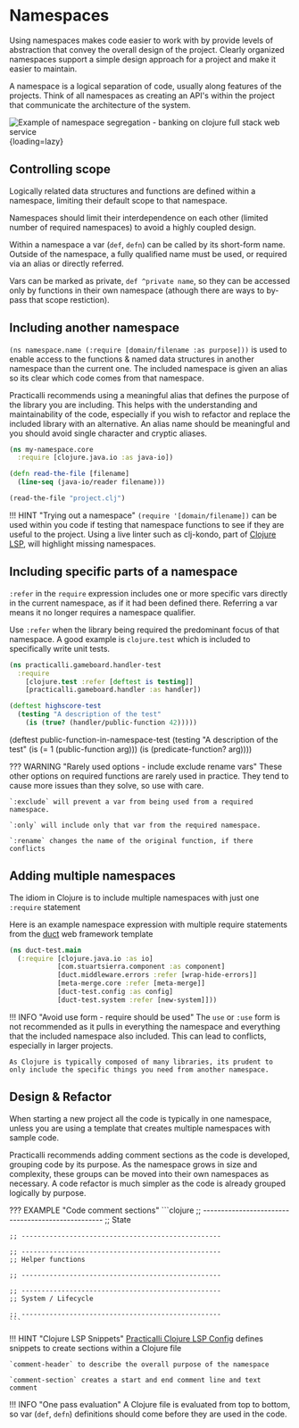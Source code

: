 # Namespaces

Using namespaces  makes code easier to work with by provide levels of abstraction that convey the overall design of the project.  Clearly organized namespaces support a simple design approach for a project and make it easier to maintain.

A namespace is a logical separation of code, usually along features of the projects. Think of all namespaces as creating an API's within the project that communicate the architecture of the system.

![Example of namespace segregation - banking on clojure full stack web service](https://raw.githubusercontent.com/practicalli/graphic-design/live/clojure-web-services/banking-on-clojure-design-namespace-segregation.svg){loading=lazy}


## Controlling scope

Logically related data structures and functions are defined within a namespace, limiting their default scope to that namespace.

Namespaces should limit their interdependence on each other (limited number of required namespaces) to avoid a highly coupled design.

Within a namespace a var (`def`, `defn`) can be called by its short-form name.  Outside of the namespace, a fully qualified name must be used, or required via an alias or directly referred.

Vars can be marked as private, `def ^private name`, so they can be accessed only by functions in their own namespace (athough there are ways to by-pass that scope restiction).


## Including another namespace

`(ns namespace.name (:require [domain/filename :as purpose]))` is used to enable access to the functions & named data structures in another namespace than the current one.  The included namespace is given an alias so its clear which code comes from that namespace.

Practicalli recommends using a meaningful alias that defines the purpose of the library you are including.  This helps with the understanding and maintainability of the code, especially if you wish to refactor and replace the included library with an alternative.  An alias name should be meaningful and you should avoid single character and cryptic aliases.

```clojure
(ns my-namespace.core
  :require [clojure.java.io :as java-io])

(defn read-the-file [filename]
  (line-seq (java-io/reader filename)))

(read-the-file "project.clj")
```

!!! HINT "Trying out a namespace"
    `(require '[domain/filename])` can be used within you code if testing that namespace functions to see if they are useful to the project.  Using a live linter such as clj-kondo, part of [Clojure LSP](/clojure/clojure-editors/clojure-lsp/), will highlight missing namespaces.


## Including specific parts of a namespace

`:refer` in the `require` expression includes one or more specific vars directly in the current namespace, as if it had been defined there. Referring a var means it no longer requires a namespace qualifier.

Use `:refer` when the library being required the predominant focus of that namespace. A good example is `clojure.test` which is included to specifically write unit tests.

```clojure
(ns practicalli.gameboard.handler-test
  :require
    [clojure.test :refer [deftest is testing]]
    [practicalli.gameboard.handler :as handler])

(deftest highscore-test
  (testing "A description of the test"
    (is (true? (handler/public-function 42)))))
```

(deftest public-function-in-namespace-test
  (testing "A description of the test"
    (is (= 1 (public-function arg)))
    (is (predicate-function? arg))))


??? WARNING "Rarely used options - include exclude rename vars"
    These other options on required functions are rarely used in practice.  They tend to cause more issues than they solve, so use with care.

    `:exclude` will prevent a var from being used from a required namespace.

    `:only` will include only that var from the required namespace.

    `:rename` changes the name of the original function, if there conflicts


## Adding multiple namespaces

The idiom in Clojure is to include multiple namespaces with just one `:require` statement

Here is an example namespace expression with multiple require statements from the [duct](https://github.com/duct-framework/duct) web framework template

```clojure
(ns duct-test.main
  (:require [clojure.java.io :as io]
            [com.stuartsierra.component :as component]
            [duct.middleware.errors :refer [wrap-hide-errors]]
            [meta-merge.core :refer [meta-merge]]
            [duct-test.config :as config]
            [duct-test.system :refer [new-system]]))

```

!!! INFO "Avoid use form - require should be used"
    The `use` or `:use` form is not recommended as it pulls in everything the namespace and everything that the included namespace also included.  This can lead to conflicts, especially in larger projects.

    As Clojure is typically composed of many libraries, its prudent to only include the specific things you need from another namespace.


## Design & Refactor

When starting a new project all the code is typically in one namespace, unless you are using a template that creates multiple namespaces with sample code.

Practicalli recommends adding comment sections as the code is developed, grouping code by its purpose.  As the namespace grows in size and complexity, these groups can be moved into their own namespaces as necessary.  A code refactor is much simpler as the code is already grouped logically by purpose.

??? EXAMPLE "Code comment sections"
    ```clojure
    ;; --------------------------------------------------
    ;; State

    ;; --------------------------------------------------

    ;; --------------------------------------------------
    ;; Helper functions

    ;; --------------------------------------------------

    ;; --------------------------------------------------
    ;; System / Lifecycle

    ;; --------------------------------------------------
    ```

!!! HINT "Clojure LSP Snippets"
    [Practicalli Clojure LSP Config](https://github.com/practicalli/clojure-lsp-config) defines snippets to create sections within a Clojure file

    `comment-header` to describe the overall purpose of the namespace

    `comment-section` creates a start and end comment line and text comment

!!! INFO "One pass evaluation"
    A Clojure file is evaluated from top to bottom, so var (`def`, `defn`) definitions should come before they are used in the code.
